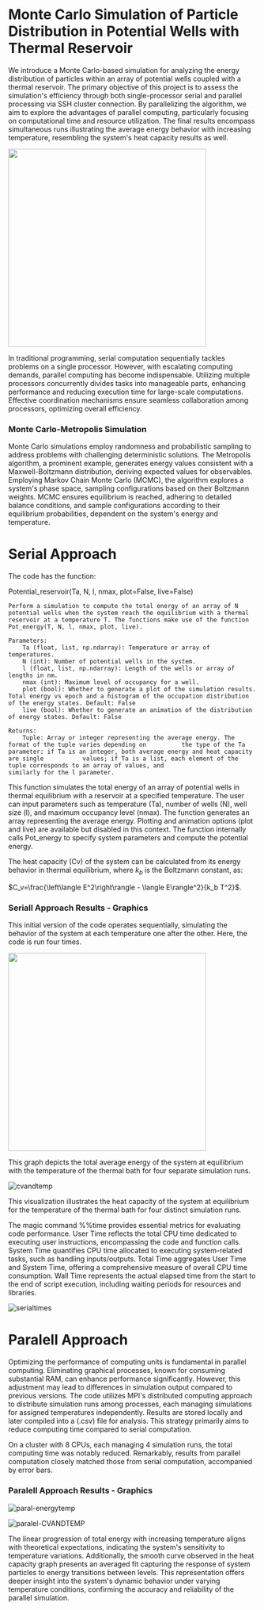 # Monte Carlo Simulation of Particle Distribution in Potential Wells with Thermal Reservoir

We introduce a Monte Carlo-based simulation for analyzing the energy distribution of particles within an array of potential wells coupled with a thermal reservoir. The primary objective of this project is to assess the simulation's efficiency through both single-processor serial and parallel processing via SSH cluster connection. By parallelizing the algorithm, we aim to explore the advantages of parallel computing, particularly focusing on computational time and resource utilization. The final results encompass simultaneous runs illustrating the average energy behavior with increasing temperature, resembling the system's heat capacity results as well. 

<img src="https://github.com/ASMarulanda/SerialMPIHotBoxes/assets/123122569/6417c58f-6d63-45cb-9f46-21eb815a68d7" width="400">

In traditional programming, serial computation sequentially tackles problems on a single processor. However, with escalating computing demands, parallel computing has become indispensable. Utilizing multiple processors concurrently divides tasks into manageable parts, enhancing performance and reducing execution time for large-scale computations. Effective coordination mechanisms ensure seamless collaboration among processors, optimizing overall efficiency.

###  Monte Carlo-Metropolis Simulation 

Monte Carlo simulations employ randomness and probabilistic sampling to address problems with challenging deterministic solutions. The Metropolis algorithm, a prominent example, generates energy values consistent with a Maxwell-Boltzmann distribution, deriving expected values for observables. Employing Markov Chain Monte Carlo (MCMC), the algorithm explores a system's phase space, sampling configurations based on their Boltzmann weights. MCMC ensures equilibrium is reached, adhering to detailed balance conditions, and sample configurations according to their equilibrium probabilities, dependent on the system's energy and temperature.


#  Serial Approach 

The code has the function:

Potential_reservoir(Ta, N, l, nmax, plot=False, live=False)

    Perform a simulation to compute the total energy of an array of N potential wells when the system reach the equilibrium with a thermal reservoir at a temperature T. The functions make use of the function Pot_energy(T, N, l, nmax, plot, live).

    Parameters:
        Ta (float, list, np.ndarray): Temperature or array of temperatures.
        N (int): Number of potential wells in the system.
        l (float, list, np.ndarray): Length of the wells or array of lengths in nm.
        nmax (int): Maximum level of occupancy for a well.
        plot (bool): Whether to generate a plot of the simulation results. Total energy vs epoch and a histogram of the occupation distribution of the energy states. Default: False
        live (bool): Whether to generate an animation of the distribution of energy states. Default: False

    Returns:
        Tuple: Array or integer representing the average energy. The format of the tuple varies depending on          the type of the Ta parameter: if Ta is an integer, both average energy and heat capacity are single           values; if Ta is a list, each element of the tuple corresponds to an array of values, and                     similarly for the l parameter.
    
This function simulates the total energy of an array of potential wells in thermal equilibrium with a reservoir at a specified temperature. The user can input parameters such as temperature (Ta), number of wells (N), well size (l), and maximum occupancy level (nmax). The function generates an array representing the average energy. Plotting and animation options (plot and live) are available but disabled in this context. The function internally calls Pot_energy to specify system parameters and compute the potential energy.

The heat capacity (Cv) of the system can be calculated from its energy behavior in thermal equilibrium, where $k_b$ is the Boltzmann constant, as:

$C_v=\frac{\left\langle E^2\right\rangle - \langle E\rangle^2}{k_b T^2}$.


### Seriall Approach Results - Graphics

This initial version of the code operates sequentially, simulating the behavior of the system at each temperature one after the other. Here, the code is run four times. 

<img src="https://github.com/ASMarulanda/SerialMPIHotBoxes/assets/123122569/5f506694-4812-4f0b-b720-7f3e0e36ec21" width="400">


This graph depicts the total average energy of the system at equilibrium with the temperature of the thermal bath for four separate simulation runs.

![cvandtemp](https://github.com/ASMarulanda/SerialMPIHotBoxes/assets/123122569/dea1e137-386a-4794-a70b-bbed11ecbd98)

This visualization illustrates the heat capacity of the system at equilibrium for the temperature of the thermal bath for four distinct simulation runs. 

The magic command %%time provides essential metrics for evaluating code performance. User Time reflects the total CPU time dedicated to executing user instructions, encompassing the code and function calls. System Time quantifies CPU time allocated to executing system-related tasks, such as handling inputs/outputs. Total Time aggregates User Time and System Time, offering a comprehensive measure of overall CPU time consumption. Wall Time represents the actual elapsed time from the start to the end of script execution, including waiting periods for resources and libraries.

![serialtimes](https://github.com/ASMarulanda/SerialMPIHotBoxes/assets/123122569/4c893418-8fa7-403c-a790-905994ce9f32)


#  Paralell Approach 

Optimizing the performance of computing units is fundamental in parallel computing. Eliminating graphical processes, known for consuming substantial RAM, can enhance performance significantly. However, this adjustment may lead to differences in simulation output compared to previous versions. 
The code utilizes MPI's distributed computing approach to distribute simulation runs among processes, each managing simulations for assigned temperatures independently. Results are stored locally and later compiled into a (.csv) file for analysis. This strategy primarily aims to reduce computing time compared to serial computation.

On a cluster with 8 CPUs, each managing 4 simulation runs, the total computing time was notably reduced. Remarkably, results from parallel computation closely matched those from serial computation, accompanied by error bars.

### Paralell Approach Results - Graphics


![paral-energytemp](https://github.com/ASMarulanda/SerialMPIHotBoxes/assets/123122569/6123cd9e-d820-436f-8d5f-8e6b438df760)

![paralel-CVANDTEMP](https://github.com/ASMarulanda/SerialMPIHotBoxes/assets/123122569/6ef9d168-7cca-464c-aa28-9104ff5428de)

The linear progression of total energy with increasing temperature aligns with theoretical expectations, indicating the system's sensitivity to temperature variations. Additionally, the smooth curve observed in the heat capacity graph presents an averaged fit capturing the response of system particles to energy transitions between levels. This representation offers deeper insight into the system's dynamic behavior under varying temperature conditions, confirming the accuracy and reliability of the parallel simulation.
